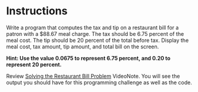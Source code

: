 # Instructions  

Write a program that computes the tax and tip on a restaurant bill for a patron with a $88.67 meal charge. The tax should be 6.75 percent of the meal cost. The tip should be 20 percent of the total before tax. Display the meal cost, tax amount, tip amount, and total bill on the screen.

__Hint: Use the value 0.0675 to represent 6.75 percent, and 0.20 to represent 20 percent.__

Review [Solving the Restaurant Bill Problem](https://mediaplayer.pearsoncmg.com/assets/gaddis_cpp10e_0204_Solving_Restaurant_Bill_Problem) VideoNote. You will see the output you should have for this programming challenge as well as the code.